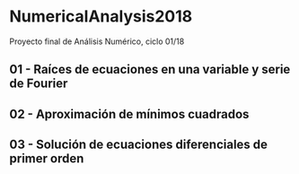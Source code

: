 # NumericalAnalysis2018
Proyecto final de Análisis Numérico, ciclo 01/18

## 01 - Raíces de ecuaciones en una variable y serie de Fourier
## 02 - Aproximación de mínimos cuadrados
## 03 - Solución de ecuaciones diferenciales de primer orden
